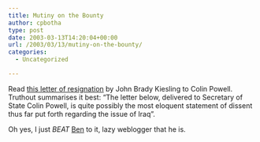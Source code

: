```yaml
---
title: Mutiny on the Bounty
author: cpbotha
type: post
date: 2003-03-13T14:20:04+00:00
url: /2003/03/13/mutiny-on-the-bounty/
categories:
  - Uncategorized

---
```

Read [this letter of resignation][1] by John Brady Kiesling to Colin Powell. Truthout summarises it best: &#8220;The letter below, delivered to Secretary of State Colin Powell, is quite possibly the most eloquent statement of dissent thus far put forth regarding the issue of Iraq&#8221;.

Oh yes, I just _BEAT_ [Ben][2] to it, lazy weblogger that he is.

 [1]: http://truthout.org/docs_03/030103A.shtml
 [2]: http://cpbotha.net/weblogs/wrgben/
